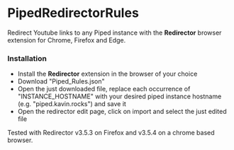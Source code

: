 # PipedRedirectorRules
Redirect Youtube links to any Piped instance with the **Redirector** browser extension for Chrome, Firefox and Edge.

### Installation
- Install the **Redirector** extension in the browser of your choice
- Download "Piped_Rules.json"
- Open the just downloaded file, replace each occurrence of "INSTANCE_HOSTNAME" with your desired piped instance hostname (e.g. "piped.kavin.rocks") and save it
- Open the redirector edit page, click on import and select the just edited file

Tested with Redirector v3.5.3 on Firefox and v3.5.4 on a chrome based browser.
